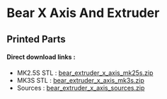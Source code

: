 # Bear X Axis And Extruder

## Printed Parts

#### Direct download links :
  * MK2.5S STL : [bear_extruder_x_axis_mk25s.zip](https://github.com/gregsaun/bear_extruder_and_x_axis/raw/dev/printed_parts/bear_extruder_x_axis_mk25s.zip)
  * MK3S STL : [bear_extruder_x_axis_mk3s.zip](https://github.com/gregsaun/bear_extruder_and_x_axis/raw/dev/printed_parts/bear_extruder_x_axis_mk3s.zip)
  * Sources : [bear_extruder_x_axis_sources.zip](https://github.com/gregsaun/bear_extruder_and_x_axis/raw/dev/printed_parts/bear_extruder_x_axis_sources.zip)
